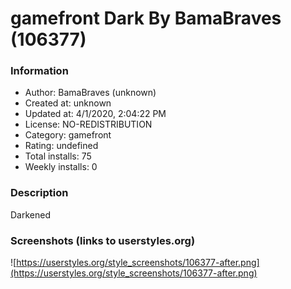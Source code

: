 # gamefront Dark By BamaBraves (106377)

### Information
- Author: BamaBraves (unknown)
- Created at: unknown
- Updated at: 4/1/2020, 2:04:22 PM
- License: NO-REDISTRIBUTION
- Category: gamefront
- Rating: undefined
- Total installs: 75
- Weekly installs: 0


### Description
Darkened


### Screenshots (links to userstyles.org)
![https://userstyles.org/style_screenshots/106377-after.png](https://userstyles.org/style_screenshots/106377-after.png)


